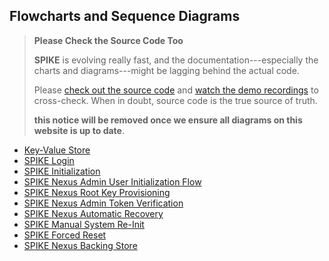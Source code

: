 ## Flowcharts and Sequence Diagrams

> **Please Check the Source Code Too**
> 
> **SPIKE** is evolving really fast, and the documentation---especially
> the charts and diagrams---might be lagging behind the actual code.
> 
> Please [check out the source code](https://github.com/spiffe/spike) and
> [watch the demo recordings](https://spike.ist/#/presentations/README) to
> cross-check. When in doubt, source code is the true source of truth.
> 
> **this notice will be removed once we ensure all diagrams on this website
> is up to date**.

* [Key-Value Store](architecture/charts/key-value-store.md)
* [SPIKE Login](architecture/charts/login.md)
* [SPIKE Initialization](architecture/charts/initialization.md)
* [SPIKE Nexus Admin User Initialization Flow](architecture/charts/user-init-flow.md)
* [SPIKE Nexus Root Key Provisioning](architecture/charts/day-zero.md)
* [SPIKE Nexus Admin Token Verification](architecture/charts/admin-token-verification.md)
* [SPIKE Nexus Automatic Recovery](architecture/charts/recovery.md)
* [SPIKE Manual System Re-Init](architecture/charts/re-init.md)
* [SPIKE Forced Reset](architecture/charts/reset.md)
* [SPIKE Nexus Backing Store](architecture/charts/database.md)